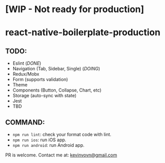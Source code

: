 # [WIP - Not ready for production]
# react-native-boilerplate-production
## TODO:
- Eslint (*DONE*)
- Navigation (Tab, Sidebar, Single) (*DOING*)
- Redux/Mobx
- Form (supports validation)
- Theme
- Components (Button, Collapse, Chart, etc)
- Storage (auto-sync with state)
- Jest
- TBD

## COMMAND:
- `npm run lint`: check your format code with lint.
- `npm run ios`: run iOS app.
- `npm run android`: run Android app.

PR is welcome. Contact me at: kevinvovn@gmail.com
